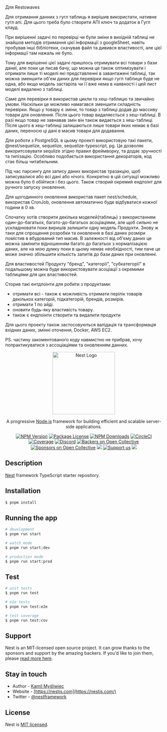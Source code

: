 Для Restowaves

Для отримання данних з гугл таблиць я вирішив використати, нативне гугл апі.
Для цього треба було створити АПІ ключ та додаток в Гугл клауд.

При вирішенні задачі по перевірці чи були зміни в вихідній таблиці не знайшов методів отримання цієї інформації з googleSheet, навіть пробував інші бібліотеки, скачував файл та дивився властивості, але цієї інформації там нажаль не було.

Тому для вирішенні цієї задачі пришлось отримувати всі товари з бази даниї, але поки це писав бачу, що можна це також оптимізувати і отримати лише ті моделі які представленні в завантажені таблиці, так можна зменшити об'єм даних для перевірки якщо гугл таблиця буде не одна, або якщо модель застаріла чи її вже нема в наявності і цей лист моделі видалено з таблиці.

Саме для перевірки я використав цикли та хеш-таблицю та звичайно умови.
Наскільки це можливо намагався зменшити складність перевірки.
Якщо у товару є зміни, то товар з таблиці додав до массиву товари для оновлення. Після цього товар видаляєсться з хеш-таблиці.
В разі якщо товар не завнавав змін він також видається з хеш-таблиці.
Після цього в хеш-таблиці залишаються лише товари яких немає в базі даних, переносю ці дані в масив товари для додавання.

Для роботи з PostgreSQL в цьому проекті використовую такі пакети, @nest/sequelize, sequelize, sequelize-typescript, pg.
Це дозволяє викоритсовувати sequlize згідно правил фреймворку, та додає зручності та типізацію. Особливо подобається використання декораторів, код стає більш читабельним.

Під час парсингу для запису даних використав тразакцію, щоб записувалися або всі дані або нічого. Конкретно в цій ситуації можливо можна було б обійтися і без цього.
Також створий окремий ендпоінт для ручного запуску оновлення.

Для щогодинного оновлення використав пакет nest/schedule, використав CronJob, оновлення автоматично буде відбуватися кожної години в 0 хв.

Спочатку хотів створити декілька моделей(таблиць) з використанням один-до-багатьох, багато-до-багатьох асоціаціями, але щоб сильно не ускладнювати поки виришів залишити одну модель Продукти. Знову ж таки для спрощення розробки та оновлення в базі даних розміри помістив в вбудований тип масив. В залежності від об'єму даних це можна замінити відношенням багато до багатьох з нормалізацією даних, але на мою думку поки в цьому немає необхідності, тим паче це може значно збільшити кількість запитів до бази даних при оновленні.

Для властивостей Продукту "бренд", "категорії", "субкатегорії" в подальшому можна буде використовувати асоціації з окремими таблицями для цих властивостей.

Сторив такі ентдпоінти для робити з продуктами:

- отримати всі - також є можливість отримати перілік товарів декількох категорій, підкатегорій, брендів, розмірів.
- отримати 1 по айді.
- оновити будь-яку властивість товару.
- також є ендпоінти створити та видалити продукти

Для цього проекту також застосовуються валідація та трансформація вхідних даних, змінні оточення, Docker, AWS EC2.

PS. частину закоментованого коду навмистно не прибрав, хочу попрактикуватися з ассоціаціями та оновленням данних.

<p align="center">
  <a href="http://nestjs.com/" target="blank"><img src="https://nestjs.com/img/logo-small.svg" width="200" alt="Nest Logo" /></a>
</p>

[circleci-image]: https://img.shields.io/circleci/build/github/nestjs/nest/master?token=abc123def456
[circleci-url]: https://circleci.com/gh/nestjs/nest

  <p align="center">A progressive <a href="http://nodejs.org" target="_blank">Node.js</a> framework for building efficient and scalable server-side applications.</p>
    <p align="center">
<a href="https://www.npmjs.com/~nestjscore" target="_blank"><img src="https://img.shields.io/npm/v/@nestjs/core.svg" alt="NPM Version" /></a>
<a href="https://www.npmjs.com/~nestjscore" target="_blank"><img src="https://img.shields.io/npm/l/@nestjs/core.svg" alt="Package License" /></a>
<a href="https://www.npmjs.com/~nestjscore" target="_blank"><img src="https://img.shields.io/npm/dm/@nestjs/common.svg" alt="NPM Downloads" /></a>
<a href="https://circleci.com/gh/nestjs/nest" target="_blank"><img src="https://img.shields.io/circleci/build/github/nestjs/nest/master" alt="CircleCI" /></a>
<a href="https://coveralls.io/github/nestjs/nest?branch=master" target="_blank"><img src="https://coveralls.io/repos/github/nestjs/nest/badge.svg?branch=master#9" alt="Coverage" /></a>
<a href="https://discord.gg/G7Qnnhy" target="_blank"><img src="https://img.shields.io/badge/discord-online-brightgreen.svg" alt="Discord"/></a>
<a href="https://opencollective.com/nest#backer" target="_blank"><img src="https://opencollective.com/nest/backers/badge.svg" alt="Backers on Open Collective" /></a>
<a href="https://opencollective.com/nest#sponsor" target="_blank"><img src="https://opencollective.com/nest/sponsors/badge.svg" alt="Sponsors on Open Collective" /></a>
  <a href="https://paypal.me/kamilmysliwiec" target="_blank"><img src="https://img.shields.io/badge/Donate-PayPal-ff3f59.svg"/></a>
    <a href="https://opencollective.com/nest#sponsor"  target="_blank"><img src="https://img.shields.io/badge/Support%20us-Open%20Collective-41B883.svg" alt="Support us"></a>
  <a href="https://twitter.com/nestframework" target="_blank"><img src="https://img.shields.io/twitter/follow/nestframework.svg?style=social&label=Follow"></a>
</p>
  <!--[![Backers on Open Collective](https://opencollective.com/nest/backers/badge.svg)](https://opencollective.com/nest#backer)
  [![Sponsors on Open Collective](https://opencollective.com/nest/sponsors/badge.svg)](https://opencollective.com/nest#sponsor)-->

## Description

[Nest](https://github.com/nestjs/nest) framework TypeScript starter repository.

## Installation

```bash
$ pnpm install
```

## Running the app

```bash
# development
$ pnpm run start

# watch mode
$ pnpm run start:dev

# production mode
$ pnpm run start:prod
```

## Test

```bash
# unit tests
$ pnpm run test

# e2e tests
$ pnpm run test:e2e

# test coverage
$ pnpm run test:cov
```

## Support

Nest is an MIT-licensed open source project. It can grow thanks to the sponsors and support by the amazing backers. If you'd like to join them, please [read more here](https://docs.nestjs.com/support).

## Stay in touch

- Author - [Kamil Myśliwiec](https://kamilmysliwiec.com)
- Website - [https://nestjs.com](https://nestjs.com/)
- Twitter - [@nestframework](https://twitter.com/nestframework)

## License

Nest is [MIT licensed](LICENSE).
